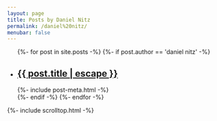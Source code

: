 ```yaml
---
layout: page
title: Posts by Daniel Nitz
permalink: /daniel%20nitz/
menubar: false
---
```


<div class="home">
  <ul class="post-list">
    {%- for post in site.posts -%}
    {%- if post.author == 'daniel nitz' -%}
      <li>
        <h2>
          <a class="post-link" href="{{ post.url | prepend: site.baseurl }}">{{ post.title | escape }}</a>
        </h2>
        {%- include post-meta.html -%}
      </li>
      {%- endif -%}
    {%- endfor -%}
  </ul>
</div>
{%- include scrolltop.html -%}